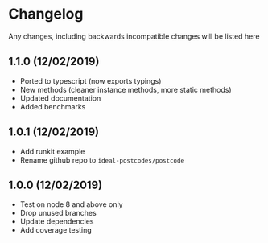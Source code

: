 # Changelog

Any changes, including backwards incompatible changes will be listed here

## 1.1.0 (12/02/2019)

- Ported to typescript (now exports typings)
- New methods (cleaner instance methods, more static methods)
- Updated documentation
- Added benchmarks

## 1.0.1 (12/02/2019)

- Add runkit example
- Rename github repo to `ideal-postcodes/postcode`

## 1.0.0 (12/02/2019)

- Test on node 8 and above only
- Drop unused branches
- Update dependencies
- Add coverage testing

